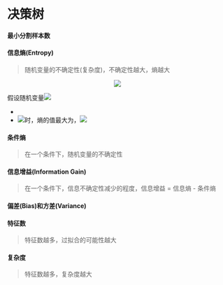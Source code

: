 # 决策树

#### 最小分割样本数

#### 信息熵(Entropy)

> 随机变量的不确定性(复杂度)，不确定性越大，熵越大

<div align="center"><img src="http://latex.codecogs.com/svg.latex?H(x)=-\sum_{i=1}^{n}p(x_{i})log_{2}p(x_{i})" /></a></div>

假设随机变量<img src="http://latex.codecogs.com/svg.latex?x\in\left\{x_{1},x_{2},...,x_{n}\right\}" /></a>

* 
* <img src="http://latex.codecogs.com/svg.latex?p(x_{k})=\frac{1}{n}" /></a>时，熵的值最大为，<img src="http://latex.codecogs.com/svg.latex?log_{2}n" /></a>

#### 条件熵

> 在一个条件下，随机变量的不确定性

#### 信息增益(Information Gain)

> 在一个条件下，信息不确定性减少的程度，信息增益 = 信息熵 - 条件熵

#### 偏差(Bias)和方差(Variance)

#### 特征数

> 特征数越多，过拟合的可能性越大

#### 复杂度

> 特征数越多，复杂度越大
